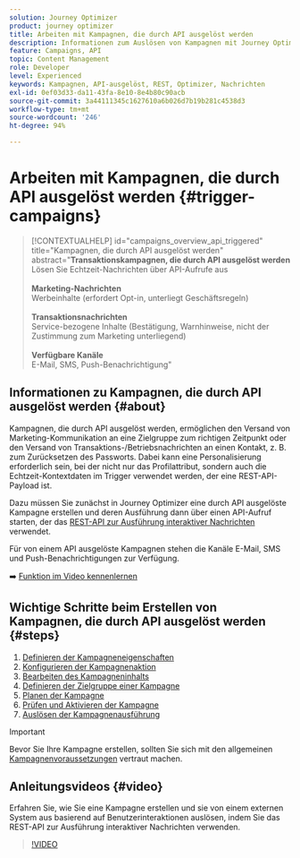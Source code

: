 ```yaml
---
solution: Journey Optimizer
product: journey optimizer
title: Arbeiten mit Kampagnen, die durch API ausgelöst werden
description: Informationen zum Auslösen von Kampagnen mit Journey Optimizer-APIs.
feature: Campaigns, API
topic: Content Management
role: Developer
level: Experienced
keywords: Kampagnen, API-ausgelöst, REST, Optimizer, Nachrichten
exl-id: 0ef03d33-da11-43fa-8e10-8e4b80c90acb
source-git-commit: 3a44111345c1627610a6b026d7b19b281c4538d3
workflow-type: tm+mt
source-wordcount: '246'
ht-degree: 94%

---
```



# Arbeiten mit Kampagnen, die durch API ausgelöst werden {#trigger-campaigns}

>[!CONTEXTUALHELP]
>id="campaigns_overview_api_triggered"
>title="Kampagnen, die durch API ausgelöst werden"
>abstract="**Transaktionskampagnen, die durch API ausgelöst werden**<br/> Lösen Sie Echtzeit-Nachrichten über API-Aufrufe aus <br/><br/>**Marketing-Nachrichten**<br/> Werbeinhalte (erfordert Opt-in, unterliegt Geschäftsregeln)<br/><br/>**Transaktionsnachrichten**<br/> Service-bezogene Inhalte (Bestätigung, Warnhinweise, nicht der Zustimmung zum Marketing unterliegend)<br/><br/>**Verfügbare Kanäle**<br/> E-Mail, SMS, Push-Benachrichtigung"

## Informationen zu Kampagnen, die durch API ausgelöst werden {#about}

Kampagnen, die durch API ausgelöst werden, ermöglichen den Versand von Marketing-Kommunikation an eine Zielgruppe zum richtigen Zeitpunkt oder den Versand von Transaktions-/Betriebsnachrichten an einen Kontakt, z. B. zum Zurücksetzen des Passworts. Dabei kann eine Personalisierung erforderlich sein, bei der nicht nur das Profilattribut, sondern auch die Echtzeit-Kontextdaten im Trigger verwendet werden, der eine REST-API-Payload ist.

Dazu müssen Sie zunächst in Journey Optimizer eine durch API ausgelöste Kampagne erstellen und deren Ausführung dann über einen API-Aufruf starten, der das [REST-API zur Ausführung interaktiver Nachrichten](https://developer.adobe.com/journey-optimizer-apis/references/messaging/#tag/execution) verwendet.

Für von einem API ausgelöste Kampagnen stehen die Kanäle E-Mail, SMS und Push-Benachrichtigungen zur Verfügung.

➡️ [Funktion im Video kennenlernen](#video)

## Wichtige Schritte beim Erstellen von Kampagnen, die durch API ausgelöst werden {#steps}

1. [Definieren der Kampagneneigenschaften](api-triggered-campaign-properties.md)
1. [Konfigurieren der Kampagnenaktion](api-triggered-campaign-action.md)
1. [Bearbeiten des Kampagneninhalts](api-triggered-campaign-content.md)
1. [Definieren der Zielgruppe einer Kampagne](api-triggered-campaign-audience.md)
1. [Planen der Kampagne](api-triggered-campaign-schedule.md)
1. [Prüfen und Aktivieren der Kampagne](review-activate-api-triggered-campaign.md)
1. [Auslösen der Kampagnenausführung](trigger-campaigns.md)

>[!IMPORTANT]
>
>Bevor Sie Ihre Kampagne erstellen, sollten Sie sich mit den allgemeinen [Kampagnenvoraussetzungen](../campaigns/get-started-with-campaigns.md#prerequisites) vertraut machen.

## Anleitungsvideos {#video}

Erfahren Sie, wie Sie eine Kampagne erstellen und sie von einem externen System aus basierend auf Benutzerinteraktionen auslösen, indem Sie das REST-API zur Ausführung interaktiver Nachrichten verwenden.

>[!VIDEO](https://video.tv.adobe.com/v/3425358?quality=12)
